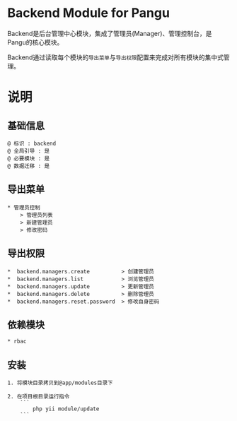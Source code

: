 Backend Module for Pangu
========================

Backend是后台管理中心模块，集成了管理员(Manager)、管理控制台，是Pangu的核心模块。

Backend通过读取每个模块的`导出菜单`与`导出权限`配置来完成对所有模块的集中式管理。

说明
====

基础信息
-------
    @ 标识 : backend
    @ 全局引导 : 是
    @ 必要模块 : 是
    @ 数据迁移 : 是

导出菜单
-------
    * 管理员控制  
        > 管理员列表  
        > 新建管理员  
        > 修改密码

导出权限
-------
    *  backend.managers.create          > 创建管理员
    *  backend.managers.list            > 浏览管理员
    *  backend.managers.update          > 更新管理员
    *  backend.managers.delete          > 删除管理员
    *  backend.managers.reset.password  > 修改自身密码
    
依赖模块
-------
    * rbac
    

安装
---
    1. 将模块目录拷贝到@app/modules目录下
    
    2. 在项目根目录运行指令
        ```
            php yii module/update
        ```
